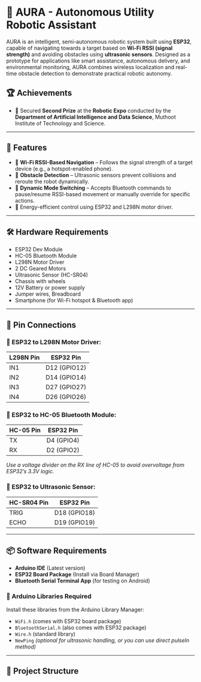 # 🤖 AURA - Autonomous Utility Robotic Assistant

AURA is an intelligent, semi-autonomous robotic system built using **ESP32**, capable of navigating towards a target based on **Wi-Fi RSSI (signal strength)** and avoiding obstacles using **ultrasonic sensors**. Designed as a prototype for applications like smart assistance, autonomous delivery, and environmental monitoring, AURA combines wireless localization and real-time obstacle detection to demonstrate practical robotic autonomy.

## 🏆 Achievements

- 🥈 Secured **Second Prize** at the **Robotic Expo** conducted by the **Department of Artificial Intelligence and Data Science**, Muthoot Institute of Technology and Science.

---

## 📌 Features

- 📶 **Wi-Fi RSSI-Based Navigation** – Follows the signal strength of a target device (e.g., a hotspot-enabled phone).
- 🚧 **Obstacle Detection** – Ultrasonic sensors prevent collisions and reroute the robot dynamically.
- 🔁 **Dynamic Mode Switching** – Accepts Bluetooth commands to pause/resume RSSI-based movement or manually override for specific actions.
- 🔋 Energy-efficient control using ESP32 and L298N motor driver.

---

## 🛠️ Hardware Requirements

- ESP32 Dev Module  
- HC-05 Bluetooth Module  
- L298N Motor Driver  
- 2 DC Geared Motors  
- Ultrasonic Sensor (HC-SR04)  
- Chassis with wheels  
- 12V Battery or power supply  
- Jumper wires, Breadboard  
- Smartphone (for Wi-Fi hotspot & Bluetooth app)

---

## 🔌 Pin Connections

### 🔹 ESP32 to L298N Motor Driver:
| L298N Pin | ESP32 Pin |
|-----------|------------|
| IN1       | D12 (GPIO12) |
| IN2       | D14 (GPIO14) |
| IN3       | D27 (GPIO27) |
| IN4       | D26 (GPIO26) |

### 🔹 ESP32 to HC-05 Bluetooth Module:
| HC-05 Pin | ESP32 Pin |
|-----------|------------|
| TX        | D4 (GPIO4)  |
| RX        | D2 (GPIO2)  |

*Use a voltage divider on the RX line of HC-05 to avoid overvoltage from ESP32’s 3.3V logic.*

### 🔹 ESP32 to Ultrasonic Sensor:
| HC-SR04 Pin | ESP32 Pin |
|-------------|------------|
| TRIG        | D18 (GPIO18) |
| ECHO        | D19 (GPIO19) |

---

## 📦 Software Requirements

- **Arduino IDE** (Latest version)
- **ESP32 Board Package** (Install via Board Manager)
- **Bluetooth Serial Terminal App** (for testing on Android)

### 🧩 Arduino Libraries Required

Install these libraries from the Arduino Library Manager:

- `WiFi.h` (comes with ESP32 board package)
- `BluetoothSerial.h` (also comes with ESP32 package)
- `Wire.h` (standard library)
- `NewPing` *(optional for ultrasonic handling, or you can use direct pulseIn method)*

---

## 📂 Project Structure

